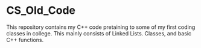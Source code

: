 # CS_Old_Code
This repository contains my C++ code pretaining to some of my first coding classes in college. This mainly consists of Linked Lists. Classes, and basic C++ functions.
